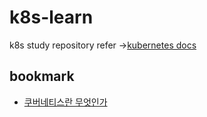 # k8s-learn

k8s study repository refer ->[kubernetes docs](https://kubernetes.io/ko/docs/concepts/overview/what-is-kubernetes/)

## bookmark

- [쿠버네티스란 무엇인가]("https://github.com/le2sky/kubelearn/blob/documentation/concept/%EC%BF%A0%EB%B2%84%EB%84%A4%ED%8B%B0%EC%8A%A4%EB%9E%80%20%EB%AC%B4%EC%97%87%EC%9D%B8%EA%B0%80/%EC%BF%A0%EB%B2%84%EB%84%A4%ED%8B%B0%EC%8A%A4%EB%9E%80.md")
